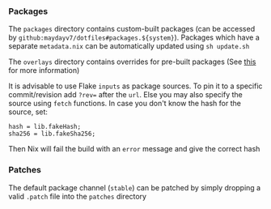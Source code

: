 ### Packages

The `packages` directory contains custom-built packages (can be accessed by `github:maydayv7/dotfiles#packages.${system}`). Packages which have a separate `metadata.nix` can be automatically updated using `sh update.sh`

The `overlays` directory contains overrides for pre-built packages (See [this](https://wiki.nixos.org/wiki/Overlays) for more information)

It is advisable to use Flake `inputs` as package sources. To pin it to a specific commit/revision add `?rev=` after the `url`. Else you may also specify the source using `fetch` functions. In case you don't know the hash for the source, set:

```
hash = lib.fakeHash;
sha256 = lib.fakeSha256;
```

Then Nix will fail the build with an `error` message and give the correct hash

### Patches

The default package channel (`stable`) can be patched by simply dropping a valid `.patch` file into the `patches` directory
